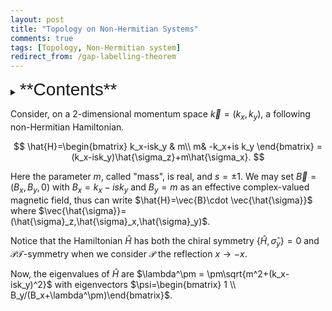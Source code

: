 ```yaml
---
layout: post
title: "Topology on Non-Hermitian Systems"
comments: true
tags: [Topology, Non-Hermitian system]
redirect_from: /gap-labelling-theorem
---
```

<details><summary>
<span style="font-size:2em;font-family: Helvetica;">**Contents**</span>
</summary>
* Contents
{:toc}
</details>

Consider, on a 2-dimensional momentum space $\vec{k}=(k_x,k_y)$, a following non-Hermitian Hamiltonian.

$$
\hat{H}=\begin{bmatrix}
    k_x-isk_y & m\\
    m& -k_x+is k_y
\end{bmatrix} = (k_x-isk_y)\hat{\sigma_z}+m\hat{\sigma_x}.
$$

Here the parameter $m$, called "mass", is real, and $s=\pm 1$. We may set $\vec{B}=(B_x,B_y,0)$ with $B_x=k_x-isk_y$ and $B_y=m$ as an effective complex-valued magnetic field, thus can write $\hat{H}=\vec{B}\cdot \vec{\hat{\sigma}}$ where $\vec{\hat{\sigma}}=(\hat{\sigma}_z,\hat{\sigma}_x,\hat{\sigma}_y)$.

Notice that the Hamiltonian $\hat{H}$ has both the chiral symmetry $\{\hat{H},\hat{\sigma}_y\}=0$ and $\mathcal{PT}$-symmetry when we consider $\mathcal{P}$ the reflection $x\rightarrow -x$.

Now, the eigenvalues of $\hat{H}$ are $\lambda^\pm = \pm\sqrt{m^2+(k_x-isk_y)^2}$ with eigenvectors $\psi=\begin{bmatrix} 1 \\ B_y/(B_x+\lambda^\pm)\end{bmatrix}$.

